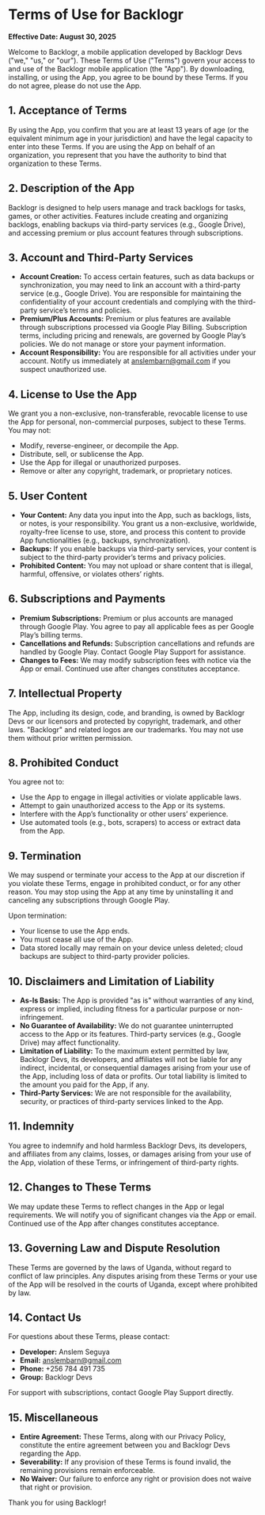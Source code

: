 # Terms of Use for Backlogr

**Effective Date: August 30, 2025**

Welcome to Backlogr, a mobile application developed by Backlogr Devs ("we," "us," or "our"). These Terms of Use ("Terms") govern your access to and use of the Backlogr mobile application (the "App"). By downloading, installing, or using the App, you agree to be bound by these Terms. If you do not agree, please do not use the App.

## 1. Acceptance of Terms

By using the App, you confirm that you are at least 13 years of age (or the equivalent minimum age in your jurisdiction) and have the legal capacity to enter into these Terms. If you are using the App on behalf of an organization, you represent that you have the authority to bind that organization to these Terms.

## 2. Description of the App

Backlogr is designed to help users manage and track backlogs for tasks, games, or other activities. Features include creating and organizing backlogs, enabling backups via third-party services (e.g., Google Drive), and accessing premium or plus account features through subscriptions.

## 3. Account and Third-Party Services

- **Account Creation:** To access certain features, such as data backups or synchronization, you may need to link an account with a third-party service (e.g., Google Drive). You are responsible for maintaining the confidentiality of your account credentials and complying with the third-party service’s terms and policies.
- **Premium/Plus Accounts:** Premium or plus features are available through subscriptions processed via Google Play Billing. Subscription terms, including pricing and renewals, are governed by Google Play’s policies. We do not manage or store your payment information.
- **Account Responsibility:** You are responsible for all activities under your account. Notify us immediately at anslembarn@gmail.com if you suspect unauthorized use.

## 4. License to Use the App

We grant you a non-exclusive, non-transferable, revocable license to use the App for personal, non-commercial purposes, subject to these Terms. You may not:

- Modify, reverse-engineer, or decompile the App.
- Distribute, sell, or sublicense the App.
- Use the App for illegal or unauthorized purposes.
- Remove or alter any copyright, trademark, or proprietary notices.

## 5. User Content

- **Your Content:** Any data you input into the App, such as backlogs, lists, or notes, is your responsibility. You grant us a non-exclusive, worldwide, royalty-free license to use, store, and process this content to provide App functionalities (e.g., backups, synchronization).
- **Backups:** If you enable backups via third-party services, your content is subject to the third-party provider’s terms and privacy policies.
- **Prohibited Content:** You may not upload or share content that is illegal, harmful, offensive, or violates others’ rights.

## 6. Subscriptions and Payments

- **Premium Subscriptions:** Premium or plus accounts are managed through Google Play. You agree to pay all applicable fees as per Google Play’s billing terms.
- **Cancellations and Refunds:** Subscription cancellations and refunds are handled by Google Play. Contact Google Play Support for assistance.
- **Changes to Fees:** We may modify subscription fees with notice via the App or email. Continued use after changes constitutes acceptance.

## 7. Intellectual Property

The App, including its design, code, and branding, is owned by Backlogr Devs or our licensors and protected by copyright, trademark, and other laws. "Backlogr" and related logos are our trademarks. You may not use them without prior written permission.

## 8. Prohibited Conduct

You agree not to:

- Use the App to engage in illegal activities or violate applicable laws.
- Attempt to gain unauthorized access to the App or its systems.
- Interfere with the App’s functionality or other users’ experience.
- Use automated tools (e.g., bots, scrapers) to access or extract data from the App.

## 9. Termination

We may suspend or terminate your access to the App at our discretion if you violate these Terms, engage in prohibited conduct, or for any other reason. You may stop using the App at any time by uninstalling it and canceling any subscriptions through Google Play.

Upon termination:

- Your license to use the App ends.
- You must cease all use of the App.
- Data stored locally may remain on your device unless deleted; cloud backups are subject to third-party provider policies.

## 10. Disclaimers and Limitation of Liability

- **As-Is Basis:** The App is provided "as is" without warranties of any kind, express or implied, including fitness for a particular purpose or non-infringement.
- **No Guarantee of Availability:** We do not guarantee uninterrupted access to the App or its features. Third-party services (e.g., Google Drive) may affect functionality.
- **Limitation of Liability:** To the maximum extent permitted by law, Backlogr Devs, its developers, and affiliates will not be liable for any indirect, incidental, or consequential damages arising from your use of the App, including loss of data or profits. Our total liability is limited to the amount you paid for the App, if any.
- **Third-Party Services:** We are not responsible for the availability, security, or practices of third-party services linked to the App.

## 11. Indemnity

You agree to indemnify and hold harmless Backlogr Devs, its developers, and affiliates from any claims, losses, or damages arising from your use of the App, violation of these Terms, or infringement of third-party rights.

## 12. Changes to These Terms

We may update these Terms to reflect changes in the App or legal requirements. We will notify you of significant changes via the App or email. Continued use of the App after changes constitutes acceptance.

## 13. Governing Law and Dispute Resolution

These Terms are governed by the laws of Uganda, without regard to conflict of law principles. Any disputes arising from these Terms or your use of the App will be resolved in the courts of Uganda, except where prohibited by law.

## 14. Contact Us

For questions about these Terms, please contact:

- **Developer:** Anslem Seguya
- **Email:** anslembarn@gmail.com
- **Phone:** +256 784 491 735
- **Group:** Backlogr Devs

For support with subscriptions, contact Google Play Support directly.

## 15. Miscellaneous

- **Entire Agreement:** These Terms, along with our Privacy Policy, constitute the entire agreement between you and Backlogr Devs regarding the App.
- **Severability:** If any provision of these Terms is found invalid, the remaining provisions remain enforceable.
- **No Waiver:** Our failure to enforce any right or provision does not waive that right or provision.

Thank you for using Backlogr!

